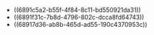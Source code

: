 - ((6891c5a2-b55f-4f84-8c11-bd550921da31))
- ((6891f31c-7b8d-4796-802c-dcca8fd64743))
- ((68917d36-ab8b-465d-ad55-190c4370953c))